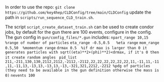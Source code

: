 In order to use the repo:
`git clone https://github.com/key4hep/CLDConfig/tree/main/CLDConfig`
update the path in `scripts/run_sequence_CLD_train.sh`. 

The script `script_create_dataset_train.sh` can be used to create condor jobs, by default for the gun there are 100 events, configure in the config. 
The gun config in `gun/config_files/*.gun` includes:
`npart_range 10,15 %range of number of particles`
`eta_range -0.5,0.5   %eta range`
`mom_range 0.5,50  %momentum range`
`drmax 0.5  %if dr max is larger than 0 it generates particles with sqrt((eta)**2+(phi)**2)<drmax, if it's 0 then it create random angles `
`pid_list 211,-211,130,130,2112,2112,-2112,-2112,22,22,22,22,22,22,11,-11,11,-11,11,-11,13,-13,13,-13,13,-13,-321,321,2212,-2212 %pdg of particles (they need to be available in the gun definition otherwise the mass is 0)`
`nevents 100`